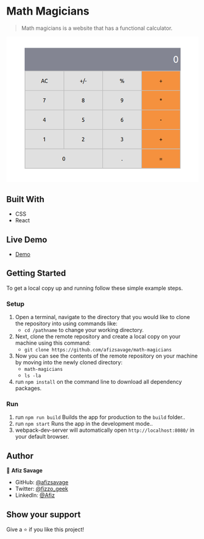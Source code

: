# Math Magicians

> Math magicians is a website that has a functional calculator.

![screenshot](./src/assets/app2.png)

## Built With

- CSS
- React

## Live Demo

- [Demo](https://afizmath.herokuapp.com/)
## Getting Started

To get a local copy up and running follow these simple example steps.

### Setup

1.  Open a terminal, navigate to the directory that you would like to clone the repository into using commands like:
    - `cd /pathname` to change your working directory.
2.  Next, clone the remote repository and create a local copy on your machine using this command:
    - `git clone https://github.com/afizsavage/math-magicians`
3.  Now you can see the contents of the remote repository on your machine by moving into the newly cloned directory:
    - `math-magicians`
    - `ls -la`
4.  run `npm install` on the command line to download all dependency packages.

### Run

1. run `npm run build` Builds the app for production to the `build` folder.\.
2. run `npm start` Runs the app in the development mode.\.
3. webpack-dev-server will automatically open `http://localhost:8080/` in your default browser.

## Author

👤 **Afiz Savage**

- GitHub: [@afizsavage](https://github.com/afizsavage)
- Twitter: [@fizzo_geek](https://twitter.com/fizzo_geek)
- LinkedIn: [@Afiz](https://www.linkedin.com/in/afiz-savage-3b91a21ba/)

## Show your support

Give a ⭐️ if you like this project!

